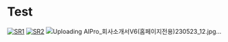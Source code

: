 # Test
[![SR1](https://img.youtube.com/vi/nNWG7DGQrYs/0.jpg)](https://youtu.be/nNWG7DGQrYs) [![SR2](https://img.youtube.com/vi/Q6KqRZ9lyes/0.jpg)](https://youtu.be/Q6KqRZ9lyes)
![Uploading AIPro_회사소개서V6(홈페이지전용)230523_12.jpg…]()



